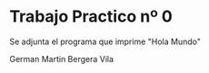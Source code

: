 # Trabajo Practico nº 0

Se adjunta el programa que imprime "Hola Mundo"

German Martin Bergera Vila
